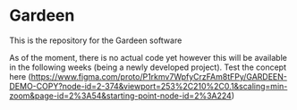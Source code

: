 # Gardeen
This is the repository for the Gardeen software

As of the moment, there is no actual code yet however this will be available in the following weeks (being a newly developed project).
Test the concept here (https://www.figma.com/proto/P1rkmv7WpfyCrzFAm8tFPy/GARDEEN-DEMO-COPY?node-id=2-374&viewport=253%2C210%2C0.1&scaling=min-zoom&page-id=2%3A54&starting-point-node-id=2%3A224)
